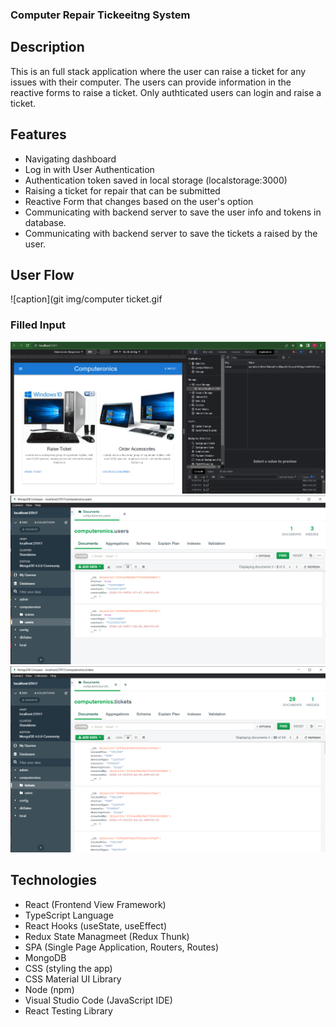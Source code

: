 ### Computer Repair Tickeeitng System

## Description
This is an full stack application where the user can raise a ticket for any issues with their computer. The users can provide information in the reactive forms to raise a ticket. Only authticated users can login and raise a ticket.

## Features
- Navigating dashboard
- Log in with User Authentication
- Authentication token saved in local storage (localstorage:3000)
- Raising a ticket for repair that can be submitted
- Reactive Form that changes based on the user's option
- Communicating with backend server to save the user info and tokens in database.
- Communicating with backend server to save the tickets a raised by the user.

## User Flow
![caption](git img/computer ticket.gif

### Filled Input
![alt text](https://github.com/tpemba100/ComputerTicketSystem/blob/master/git%20img/local-token.png)
![alt text](https://github.com/tpemba100/ComputerTicketSystem/blob/master/git%20img/MongoDB-users.png)
![alt text](https://github.com/tpemba100/ComputerTicketSystem/blob/master/git%20img/MongoDb-tickets.png)

## Technologies
- React (Frontend View Framework)
- TypeScript Language
- React Hooks (useState, useEffect)
- Redux State Managmeet (Redux Thunk)
- SPA (Single Page Application, Routers, Routes)
- MongoDB 
- CSS (styling the app)
- CSS Material UI Library
- Node (npm)
- Visual Studio Code (JavaScript IDE)
- React Testing Library
